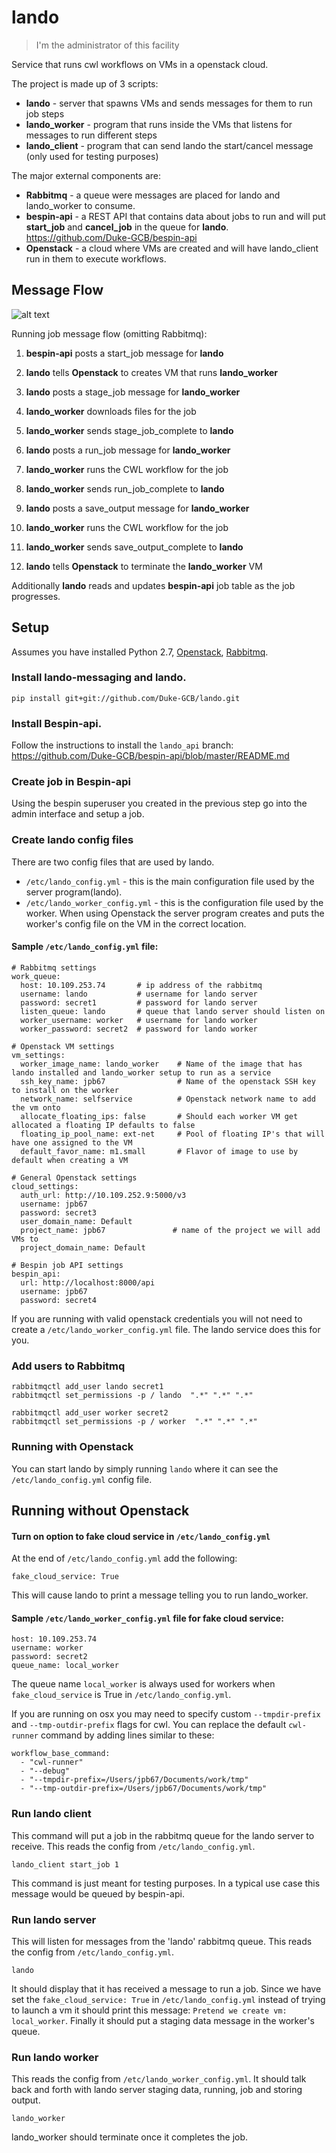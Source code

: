 # lando

> I'm the administrator of this facility

Service that runs cwl workflows on VMs in a openstack cloud.

The project is made up of 3 scripts:

- __lando__ - server that spawns VMs and sends messages for them to run job steps
- __lando_worker__ - program that runs inside the VMs that listens for messages to run different steps
- __lando_client__ - program that can send lando the start/cancel message (only used for testing purposes)

The major external components are:
- __Rabbitmq__ - a queue were messages are placed for lando and lando_worker to consume.
- __bespin-api__ - a REST API that contains data about jobs to run and will put __start_job__ and __cancel_job__ in the queue for __lando__. https://github.com/Duke-GCB/bespin-api
- __Openstack__ - a cloud where VMs are created and will have lando_client run in them to execute workflows.

## Message Flow

![alt text](https://github.com/Duke-GCB/lando/raw/master/lando-diagram.png "Lando Diagram")

Running job message flow (omitting Rabbitmq):

1.  __bespin-api__ posts a start_job message for __lando__

2.  __lando__ tells __Openstack__ to creates VM that runs __lando_worker__

3.  __lando__ posts a stage_job message for __lando_worker__

  1.  __lando_worker__ downloads files for the job

  2.  __lando_worker__ sends stage_job_complete to  __lando__

4.  __lando__ posts a run_job message for __lando_worker__

  1.  __lando_worker__ runs the CWL workflow for the job

  2.  __lando_worker__ sends run_job_complete to  __lando__

5.  __lando__ posts a save_output message for __lando_worker__

  1.  __lando_worker__ runs the CWL workflow for the job

  2.  __lando_worker__ sends save_output_complete to  __lando__

6.  __lando__ tells __Openstack__ to terminate the __lando_worker__ VM

Additionally __lando__ reads and updates __bespin-api__ job table as the job progresses.


## Setup
Assumes you have installed Python 2.7, [Openstack](https://www.openstack.org/), [Rabbitmq](http://www.rabbitmq.com/).

### Install lando-messaging and lando.
```
pip install git+git://github.com/Duke-GCB/lando.git
```

### Install Bespin-api.
Follow the instructions to install the `lando_api` branch:
https://github.com/Duke-GCB/bespin-api/blob/master/README.md

### Create job in Bespin-api
Using the bespin superuser you created in the previous step go into the admin interface and setup a job.

### Create lando config files
There are two config files that are used by lando.
* `/etc/lando_config.yml` - this is the main configuration file used by the server program(lando).
* `/etc/lando_worker_config.yml` - this is the  configuration file used by the worker.
When using Openstack the server program creates and puts the worker's config file on the VM in the correct location.


#### Sample `/etc/lando_config.yml` file:
```
# Rabbitmq settings
work_queue:
  host: 10.109.253.74       # ip address of the rabbitmq
  username: lando           # username for lando server
  password: secret1         # password for lando server
  listen_queue: lando       # queue that lando server should listen on  
  worker_username: worker   # username for lando worker
  worker_password: secret2  # password for lando worker

# Openstack VM settings
vm_settings:
  worker_image_name: lando_worker    # Name of the image that has lando installed and lando_worker setup to run as a service
  ssh_key_name: jpb67                # Name of the openstack SSH key to install on the worker
  network_name: selfservice          # Openstack network name to add the vm onto
  allocate_floating_ips: false       # Should each worker VM get allocated a floating IP defaults to false
  floating_ip_pool_name: ext-net     # Pool of floating IP's that will have one assigned to the VM
  default_favor_name: m1.small       # Flavor of image to use by default when creating a VM

# General Openstack settings
cloud_settings:
  auth_url: http://10.109.252.9:5000/v3
  username: jpb67                        
  password: secret3  
  user_domain_name: Default               
  project_name: jpb67               # name of the project we will add VMs to
  project_domain_name: Default

# Bespin job API settings
bespin_api:
  url: http://localhost:8000/api
  username: jpb67
  password: secret4
```
If you are running with valid openstack credentials you will not need to create a `/etc/lando_worker_config.yml` file.
The lando service does this for you.

### Add users to Rabbitmq
```
rabbitmqctl add_user lando secret1
rabbitmqctl set_permissions -p / lando  ".*" ".*" ".*"

rabbitmqctl add_user worker secret2
rabbitmqctl set_permissions -p / worker  ".*" ".*" ".*"
```

### Running with Openstack
You can start lando by simply running `lando` where it can see the `/etc/lando_config.yml` config file.

## Running without Openstack


#### Turn on option to fake cloud service in `/etc/lando_config.yml`
At the end of `/etc/lando_config.yml` add the following:
```
fake_cloud_service: True
```
This will cause lando to print a message telling you to run lando_worker.


#### Sample `/etc/lando_worker_config.yml` file for fake cloud service:
```
host: 10.109.253.74
username: worker
password: secret2
queue_name: local_worker  
```
The queue name `local_worker` is always used for workers when `fake_cloud_service` is True in `/etc/lando_config.yml`.

If you are running on osx you may need to specify custom `--tmpdir-prefix` and `--tmp-outdir-prefix` flags for cwl.
You can replace the default `cwl-runner` command by adding lines similar to these:
```
workflow_base_command:
  - "cwl-runner"
  - "--debug"
  - "--tmpdir-prefix=/Users/jpb67/Documents/work/tmp"
  - "--tmp-outdir-prefix=/Users/jpb67/Documents/work/tmp"
```

### Run lando client 
This command will put a job in the rabbitmq queue for the lando server to receive.
This reads the config from `/etc/lando_config.yml`.
```
lando_client start_job 1
```
This command is just meant for testing purposes.
In a typical use case this message would be queued by bespin-api.

### Run lando server
This will listen for messages from the 'lando' rabbitmq queue.
This reads the config from `/etc/lando_config.yml`.
```
lando
```
It should display that it has received a message to run a job.
Since we have set the `fake_cloud_service: True` in `/etc/lando_config.yml` instead of trying to launch a vm
it should print this message: `Pretend we create vm: local_worker`.
Finally it should put a staging data message in the worker's queue.

### Run lando worker
This reads the config from `/etc/lando_worker_config.yml`.
It should talk back and forth with lando server staging data, running, job and storing output.
```
lando_worker
```
lando_worker should terminate once it completes the job.

